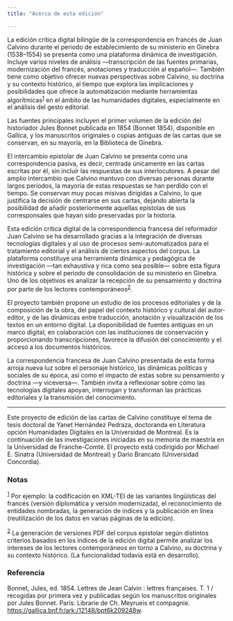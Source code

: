 ```yaml
---
title: "Acerca de esta edición"

---
```


La edición crítica digital bilingüe de la correspondencia en francés de Juan Calvino durante el periodo de establecimiento de su ministerio en Ginebra (1538–1554) se presenta como una plataforma dinámica de investigación. Incluye varios niveles de análisis —transcripción de las fuentes primarias, modernización del francés, anotaciones y traducción al español—. También tiene como objetivo ofrecer nuevas perspectivas sobre Calvino, su doctrina y su contexto histórico, al tiempo que explora las implicaciones y posibilidades que ofrece la automatización mediante herramientas algorítmicas<sup><a name="n1" href="#nota1">1</a></sup> en el ámbito de las humanidades digitales, especialmente en el análisis del gesto editorial.

Las fuentes principales incluyen el primer volumen de la edición del historiador Jules Bonnet publicada en 1854 (Bonnet 1854), disponible en Gallica, y los manuscritos originales o copias antiguas de las cartas que se conservan, en su mayoría, en la Biblioteca de Ginebra.

El intercambio epistolar de Juan Calvino se presenta como una correspondencia pasiva, es decir, centrada únicamente en las cartas escritas por él, sin incluir las respuestas de sus interlocutores. A pesar del amplio intercambio que Calvino mantuvo con diversas personas durante largos periodos, la mayoría de estas respuestas se han perdido con el tiempo. Se conservan muy pocas misivas dirigidas a Calvino, lo que justifica la decisión de centrarse en sus cartas, dejando abierta la posibilidad de añadir posteriormente aquellas epístolas de sus corresponsales que hayan sido preservadas por la historia.

Esta edición crítica digital de la correspondencia francesa del reformador Juan Calvino se ha desarrollado gracias a la integración de diversas tecnologías digitales y al uso de procesos semi-automatizados para el tratamiento editorial y el análisis de ciertos aspectos del corpus. La plataforma constituye una herramienta dinámica y pedagógica de investigación —tan exhaustiva y rica como sea posible— sobre esta figura histórica y sobre el periodo de consolidación de su ministerio en Ginebra. Uno de los objetivos es analizar la recepción de su pensamiento y doctrina por parte de los lectores contemporáneos<sup><a name="n2" href="#nota2">2</a></sup>.

El proyecto también propone un estudio de los procesos editoriales y de la composición de la obra, del papel del contexto histórico y cultural del autor-editor, y de las dinámicas entre traducción, anotación y visualización de los textos en un entorno digital. La disponibilidad de fuentes antiguas en un marco digital, en colaboración con las instituciones de conservación y proporcionando transcripciones, favorece la difusión del conocimiento y el acceso a los documentos históricos.

La correspondencia francesa de Juan Calvino presentada de esta forma arroja nueva luz sobre el personaje histórico, las dinámicas políticas y sociales de su época, así como el impacto de estas sobre su pensamiento y doctrina —y viceversa—. También invita a reflexionar sobre cómo las tecnologías digitales apoyan, interrogan y transforman las prácticas editoriales y la transmisión del conocimiento.

----

Este proyecto de edición de las cartas de Calvino constituye el tema de tesis doctoral de Yanet Hernández Pedraza, doctoranda en Literatura opción Humanidades Digitales en la Universidad de Montreal. Es la continuación de las investigaciones iniciadas en su memoria de maestría en la Universidad de Franche-Comté. El proyecto está codirigido por Michael E. Sinatra (Universidad de Montreal) y Dario Brancato (Universidad Concordia).

### Notas
<p><sup><a name="nota1" href="#n1">1</a></sup> Por ejemplo: la codificación en XML-TEI de las variantes lingüísticas del francés (versión diplomática y versión modernizada), el reconocimiento de entidades nombradas, la generación de índices y la publicación en línea (reutilización de los datos en varias páginas de la edición).</p>

<p><sup><a name="nota2" href="#n2">2</a></sup> La generación de versiones PDF del corpus epistolar según distintos criterios basados en los índices de la edición digital permite analizar los intereses de los lectores contemporáneos en torno a Calvino, su doctrina y su contexto histórico. (La funcionalidad todavía está en desarrollo).</p>

### Referencia
Bonnet, Jules, ed. 1854. Lettres de Jean Calvin : lettres françaises. T. 1 / recogidas por primera vez y publicadas según los manuscritos originales por Jules Bonnet. París: Librarie de Ch. Meyrueis et compagnie. https://gallica.bnf.fr/ark:/12148/bpt6k209248w.
